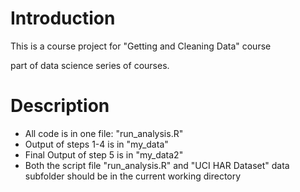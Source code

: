 # Introduction
 This is a course project for "Getting and Cleaning Data" course
 
 part of data science series of courses.

# Description
* All code is in one file: "run_analysis.R" 
* Output of steps 1-4 is in "my_data"
* Final Output of step 5 is in "my_data2"
* Both the script file "run_analysis.R" and "UCI HAR Dataset" data subfolder should be in the current working directory

